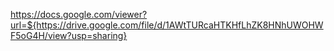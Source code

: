 https://docs.google.com/viewer?url=${https://drive.google.com/file/d/1AWtTURcaHTKHfLhZK8HNhUWOHWF5oG4H/view?usp=sharing}